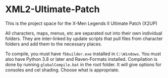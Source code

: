 # XML2-Ultimate-Patch
This is the project space for the X-Men Legends II Ultimate Patch (X2UP)

All characters, maps, menus, etc are separated out into their own individual folders. They are inter-linked by update scripts that pull files from character folders and add them to the necessary places. 

To compile, you must have `fbbuilder.exe` installed in `C:\Windows`. You must also have Python 3.8 or later and Raven-Formats installed.
Compilation is done by running `globalCompile.bat` in the root folder. It will give options for consoles and cel shading. Choose what is appropriate. 

